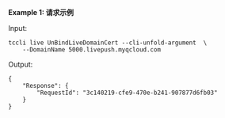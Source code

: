 **Example 1: 请求示例**



Input: 

```
tccli live UnBindLiveDomainCert --cli-unfold-argument  \
    --DomainName 5000.livepush.myqcloud.com
```

Output: 
```
{
    "Response": {
        "RequestId": "3c140219-cfe9-470e-b241-907877d6fb03"
    }
}
```

